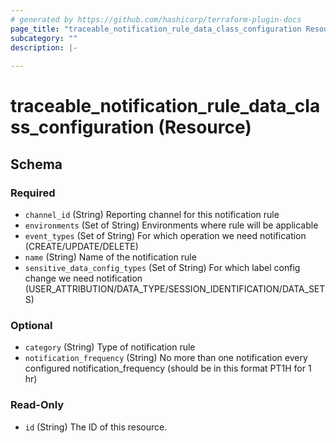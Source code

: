 ```yaml
---
# generated by https://github.com/hashicorp/terraform-plugin-docs
page_title: "traceable_notification_rule_data_class_configuration Resource - terraform-provider-traceable"
subcategory: ""
description: |-
  
---
```


# traceable_notification_rule_data_class_configuration (Resource)





<!-- schema generated by tfplugindocs -->
## Schema

### Required

- `channel_id` (String) Reporting channel for this notification rule
- `environments` (Set of String) Environments where rule will be applicable
- `event_types` (Set of String) For which operation we need notification (CREATE/UPDATE/DELETE)
- `name` (String) Name of the notification rule
- `sensitive_data_config_types` (Set of String) For which label config change we need notification (USER_ATTRIBUTION/DATA_TYPE/SESSION_IDENTIFICATION/DATA_SETS)

### Optional

- `category` (String) Type of notification rule
- `notification_frequency` (String) No more than one notification every configured notification_frequency (should be in this format PT1H for 1 hr)

### Read-Only

- `id` (String) The ID of this resource.
